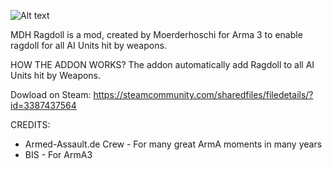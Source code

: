  ![Alt text](https://images.steamusercontent.com/ugc/32192049035262080/9E1E937A263FC8AE1B61AD8C273453DB2AFB6FBD/)

MDH Ragdoll is a mod, created by Moerderhoschi for Arma 3 to enable ragdoll for all AI Units hit by weapons.

HOW THE ADDON WORKS?
The addon automatically add Ragdoll to all AI Units hit by Weapons.

Dowload on Steam: https://steamcommunity.com/sharedfiles/filedetails/?id=3387437564

CREDITS:
- Armed-Assault.de Crew - For many great ArmA moments in many years
- BIS - For ArmA3
